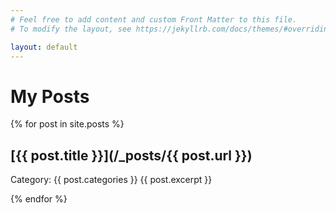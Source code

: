 ```yaml
---
# Feel free to add content and custom Front Matter to this file.
# To modify the layout, see https://jekyllrb.com/docs/themes/#overriding-theme-defaults

layout: default
---
```

# My Posts

{% for post in site.posts %}

## [{{ post.title }}](/_posts/{{ post.url }})

Category: {{ post.categories }}
{{ post.excerpt }}

{% endfor %}
